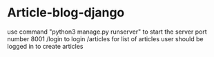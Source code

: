 # Article-blog-django
use command "python3 manage.py runserver" to start the server
port number 8001
/login to login
/articles for list of articles
user should be logged in to create articles
